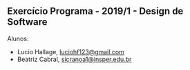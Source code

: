 Exercício Programa - 2019/1 - Design de Software
------------------------------------------------

Alunos: 
- Lucio Hallage, luciohf123@gmail.com
- Beatriz Cabral, sicranoa1@insper.edu.br

    
